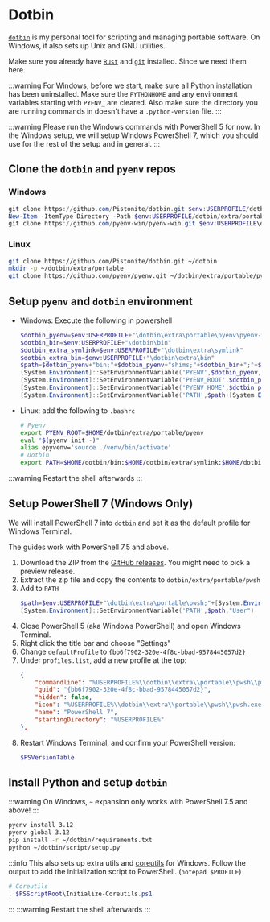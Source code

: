 # Dotbin
[`dotbin`](https://github.com/Pistonight/dotbin) is my personal tool for scripting and managing portable software. On Windows, it also sets up Unix and GNU utilities.

Make sure you already have [`Rust`](./rust.md) and [`git`](./git.md) installed.
Since we need them here.

:::warning
For Windows, before we start, make sure all Python installation has been uninstalled.
Make sure the `PYTHONHOME` and any environment variables starting with `PYENV_` are cleared.
Also make sure the directory you are running commands in doesn't have a `.python-version` file.
:::

:::warning
Please run the Windows commands with PowerShell 5 for now. In the Windows setup, we will setup Windows PowerShell 7, which you should use for the rest of the setup and in general.
:::

## Clone the `dotbin` and `pyenv` repos
### Windows
```powershell
git clone https://github.com/Pistonite/dotbin.git $env:USERPROFILE/dotbin
New-Item -ItemType Directory -Path $env:USERPROFILE/dotbin/extra/portable -Force
git clone https://github.com/pyenv-win/pyenv-win.git $env:USERPROFILE\dotbin\extra\portable\pyenv
```
### Linux
```bash
git clone https://github.com/Pistonite/dotbin.git ~/dotbin
mkdir -p ~/dotbin/extra/portable
git clone https://github.com/pyenv/pyenv.git ~/dotbin/extra/portable/pyenv
```

## Setup `pyenv` and `dotbin` environment
- Windows: Execute the following in powershell
    ```powershell
    $dotbin_pyenv=$env:USERPROFILE+"\dotbin\extra\portable\pyenv\pyenv-win\"
    $dotbin_bin=$env:USERPROFILE+"\dotbin\bin"
    $dotbin_extra_symlink=$env:USERPROFILE+"\dotbin\extra\symlink"
    $dotbin_extra_bin=$env:USERPROFILE+"\dotbin\extra\bin"
    $path=$dotbin_pyenv+"bin;"+$dotbin_pyenv+"shims;"+$dotbin_bin+";"+$dotbin_extra_symlink+";"+$dotbin_extra_bin+";"
    [System.Environment]::SetEnvironmentVariable('PYENV',$dotbin_pyenv,"User")
    [System.Environment]::SetEnvironmentVariable('PYENV_ROOT',$dotbin_pyenv,"User")
    [System.Environment]::SetEnvironmentVariable('PYENV_HOME',$dotbin_pyenv,"User")
    [System.Environment]::SetEnvironmentVariable('PATH',$path+[System.Environment]::GetEnvironmentVariable('path', "User"),"User")
    ```
- Linux: add the following to `.bashrc`
    ```bash
    # Pyenv
    export PYENV_ROOT=$HOME/dotbin/extra/portable/pyenv
    eval "$(pyenv init -)"
    alias epyvenv='source ./venv/bin/activate'
    # Dotbin
    export PATH=$HOME/dotbin/bin:$HOME/dotbin/extra/symlink:$HOME/dotbin/extra/bin:$PATH
    ```
:::warning
Restart the shell afterwards
:::

## Setup PowerShell 7 (Windows Only)
We will install PowerShell 7 into `dotbin` and set it as the default profile for Windows Terminal.

The guides work with PowerShell 7.5 and above.

1. Download the ZIP from the [GitHub releases](https://github.com/PowerShell/PowerShell/releases). You might need to pick a preview release.
2. Extract the zip file and copy the contents to `dotbin/extra/portable/pwsh`
3. Add to `PATH`
    ```powershell
    $path=$env:USERPROFILE+"\dotbin\extra\portable\pwsh;"+[System.Environment]::GetEnvironmentVariable('path', "User")
    [System.Environment]::SetEnvironmentVariable('PATH',$path,"User")
    ```
4. Close PowerShell 5 (aka Windows PowerShell) and open Windows Terminal.
5. Right click the title bar and choose "Settings"
6. Change `defaultProfile` to `{bb6f7902-320e-4f8c-bbad-9578445057d2}`
7. Under `profiles.list`, add a new profile at the top:
    ```json
    {
        "commandline": "%USERPROFILE%\\dotbin\\extra\\portable\\pwsh\\pwsh.exe -NoLogo",
        "guid": "{bb6f7902-320e-4f8c-bbad-9578445057d2}",
        "hidden": false,
        "icon": "%USERPROFILE%\\dotbin\\extra\\portable\\pwsh\\pwsh.exe",
        "name": "PowerShell 7",
        "startingDirectory": "%USERPROFILE%"
    },
    ```
8. Restart Windows Terminal, and confirm your PowerShell version:
    ```powershell
    $PSVersionTable
    ```

## Install Python and setup `dotbin`
:::warning
On Windows, `~` expansion only works with PowerShell 7.5 and above!
:::
```bash
pyenv install 3.12
pyenv global 3.12
pip install -r ~/dotbin/requirements.txt
python ~/dotbin/script/setup.py
```

:::info
This also sets up extra utils and [coreutils](https://github.com/uutils/coreutils) for Windows.
Follow the output to add the initialization script to PowerShell. (`notepad $PROFILE`)
```powershell
# Coreutils
. $PSScriptRoot\Initialize-Coreutils.ps1
```
:::
:::warning
Restart the shell afterwards
:::
